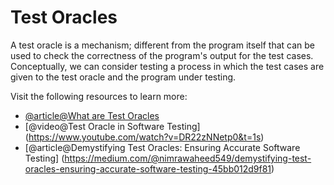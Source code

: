 # Test Oracles

A test oracle is a mechanism; different from the program itself that can be used to check the correctness of the program's output for the test cases. Conceptually, we can consider testing a process in which the test cases are given to the test oracle and the program under testing.

Visit the following resources to learn more:

- [@article@What are Test Oracles](https://ecomputernotes.com/software-engineering/what-are-test-oracles)
- [@video@Test Oracle in Software Testing] (https://www.youtube.com/watch?v=DR22zNNetp0&t=1s)
- [@article@Demystifying Test Oracles: Ensuring Accurate Software Testing] (https://medium.com/@nimrawaheed549/demystifying-test-oracles-ensuring-accurate-software-testing-45bb012d9f81)
